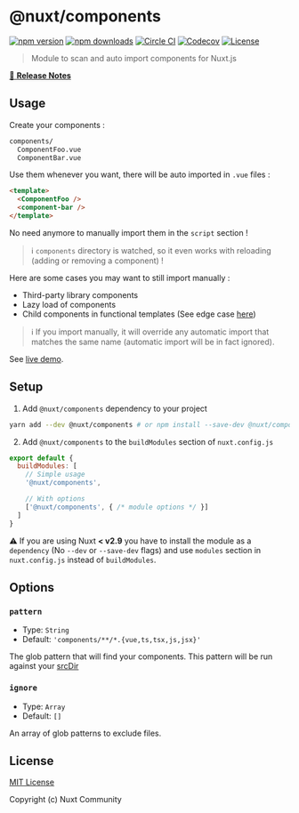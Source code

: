 # @nuxt/components

[![npm version][npm-version-src]][npm-version-href]
[![npm downloads][npm-downloads-src]][npm-downloads-href]
[![Circle CI][circle-ci-src]][circle-ci-href]
[![Codecov][codecov-src]][codecov-href]
[![License][license-src]][license-href]

> Module to scan and auto import components for Nuxt.js

[📖 **Release Notes**](./CHANGELOG.md)

## Usage

Create your components :

```bash
components/
  ComponentFoo.vue
  ComponentBar.vue
```

Use them whenever you want, there will be auto imported in `.vue` files :

```html
<template>
  <ComponentFoo />
  <component-bar />
</template>
```

No need anymore to manually import them in the `script` section !

> ℹ `components` directory is watched, so it even works with reloading (adding or removing a component) !

Here are some cases you may want to still import manually :
 - Third-party library components
 - Lazy load of components
 - Child components in functional templates (See edge case [here](https://github.com/vuejs/vue/issues/7492#issuecomment-379570456))

> ℹ If you import manually, it will override any automatic import that matches the same name (automatic import will be in fact ignored).

See [live demo](https://codesandbox.io/s/nuxtjs-components-ujtoq).

## Setup

1. Add `@nuxt/components` dependency to your project

```bash
yarn add --dev @nuxt/components # or npm install --save-dev @nuxt/components
```

2. Add `@nuxt/components` to the `buildModules` section of `nuxt.config.js`

```js
export default {
  buildModules: [
    // Simple usage
    '@nuxt/components',

    // With options
    ['@nuxt/components', { /* module options */ }]
  ]
}
```

:warning: If you are using Nuxt **< v2.9** you have to install the module as a `dependency` (No `--dev` or `--save-dev` flags) and use `modules` section in `nuxt.config.js` instead of `buildModules`.

## Options

### `pattern`

- Type: `String`
- Default: `'components/**/*.{vue,ts,tsx,js,jsx}'`

The glob pattern that will find your components.
This pattern will be run against your [srcDir](https://nuxtjs.org/api/configuration-srcdir)

### `ignore`

- Type: `Array`
- Default: `[]`

An array of glob patterns to exclude files.

## License

[MIT License](./LICENSE)

Copyright (c) Nuxt Community

<!-- Badges -->
[npm-version-src]: https://img.shields.io/npm/v/@nuxt/components/latest.svg?style=flat-square
[npm-version-href]: https://npmjs.com/package/@nuxt/components

[npm-downloads-src]: https://img.shields.io/npm/dt/@nuxt/components.svg?style=flat-square
[npm-downloads-href]: https://npmjs.com/package/@nuxt/components

[circle-ci-src]: https://img.shields.io/circleci/project/github/nuxt/components.svg?style=flat-square
[circle-ci-href]: https://circleci.com/gh/nuxt/components

[codecov-src]: https://img.shields.io/codecov/c/github/nuxt/components.svg?style=flat-square
[codecov-href]: https://codecov.io/gh/nuxt/components

[license-src]: https://img.shields.io/npm/l/@nuxt/components.svg?style=flat-square
[license-href]: https://npmjs.com/package/@nuxt/components
